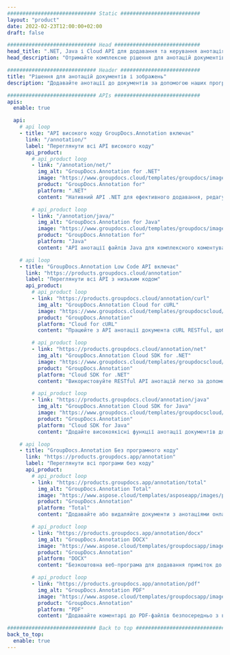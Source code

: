 ```yaml
---
############################# Static ##########################
layout: "product"
date: 2022-02-23T12:00:00+02:00
draft: false

############################# Head ############################
head_title: ".NET, Java і Cloud API для додавання та керування анотаціями документів"
head_description: "Отримайте комплексне рішення для анотацій документів для додатків .NET, Java і Cloud, щоб анотувати поширені формати документів і зображень."

############################# Header ##########################
title: "Рішення для анотацій документів і зображень"
description: "Додавайте анотації до документів за допомогою наших програм або створюйте власні програми для анотацій на популярних платформах, використовуючи локальні або хмарні API."

############################# APIs ############################
apis:
  enable: true

  api:
    # api loop
    - title: "API високого коду GroupDocs.Annotation включає"
      link: "/annotation/"
      label: "Переглянути всі API високого коду"
      api_product:
        # api_product loop
        - link: "/annotation/net/"
          img_alt: "GroupDocs.Annotation for .NET"
          image: "https://www.groupdocs.cloud/templates/groupdocs/images/product-logos/groupdocs-annotation-net.png"
          product: "GroupDocs.Annotation for"
          platform: ".NET"
          content: "Нативний API .NET для ефективного додавання, редагування або видалення анотацій із документів і зображень. Підтримує роботу з усіма популярними типами анотацій."

        # api_product loop
        - link: "/annotation/java/"
          img_alt: "GroupDocs.Annotation for Java"
          image: "https://www.groupdocs.cloud/templates/groupdocs/images/product-logos/groupdocs-annotation-java.png"
          product: "GroupDocs.Annotation for"
          platform: "Java"
          content: "API анотації файлів Java для комплексного коментування найпоширеніших форматів файлів документів і зображень у будь-якій операційній системі з інстальованим JDK."

    # api loop
    - title: "GroupDocs.Annotation Low Code API включає"
      link: "https://products.groupdocs.cloud/annotation"
      label: "Переглянути всі API з низьким кодом"
      api_product:
        # api_product loop
        - link: "https://products.groupdocs.cloud/annotation/curl"
          img_alt: "GroupDocs.Annotation Cloud for cURL"
          image: "https://www.groupdocs.cloud/templates/groupdocscloud/images/sdk/272x272/groupdocs_annotation-for-curl.png"
          product: "GroupDocs.Annotation"
          platform: "Cloud for cURL"
          content: "Працюйте з API анотації документа cURL RESTful, щоб швидко додавати анотації до PDF, Word, Excel, PowerPoint, Visio, зображень і багатьох інших форматів у своїх програмах."

        # api_product loop
        - link: "https://products.groupdocs.cloud/annotation/net"
          img_alt: "GroupDocs.Annotation Cloud SDK for .NET"
          image: "https://www.groupdocs.cloud/templates/groupdocscloud/images/sdk/272x272/groupdocs_annotation-for-net.png"
          product: "GroupDocs.Annotation"
          platform: "Cloud SDK for .NET"
          content: "Використовуйте RESTful API анотацій легко за допомогою .NET SDK, щоб додавати текст, водяний знак, область, точку та різні інші типи анотацій до 40+ популярних форматів файлів."

        # api_product loop
        - link: "https://products.groupdocs.cloud/annotation/java"
          img_alt: "GroupDocs.Annotation Cloud SDK for Java"
          image: "https://www.groupdocs.cloud/templates/groupdocscloud/images/sdk/272x272/groupdocs_annotation-for-java.png"
          product: "GroupDocs.Annotation"
          platform: "Cloud SDK for Java"
          content: "Додайте високоякісні функції анотації документів до форматів документів і зображень за допомогою спеціально розробленого SDK анотації документів для Java."

    # api loop
    - title: "GroupDocs.Annotation Без програмного коду" 
      link: "https://products.groupdocs.app/annotation"
      label: "Переглянути всі програми без коду"
      api_product:
        # api_product loop
        - link: "https://products.groupdocs.app/annotation/total"
          img_alt: "GroupDocs.Annotation Total"
          image: "https://www.aspose.cloud/templates/asposeapp/images/products/logo/aspose_annotation-app.png"
          product: "GroupDocs.Annotation"
          platform: "Total"
          content: "Додавайте або видаляйте документи з анотаціями онлайн безкоштовно."

        # api_product loop
        - link: "https://products.groupdocs.app/annotation/docx"
          img_alt: "GroupDocs.Annotation DOCX"
          image: "https://www.aspose.cloud/templates/groupdocsapp/images/products/logo/groupdocs_words-app.png"
          product: "GroupDocs.Annotation"
          platform: "DOCX"
          content: "Безкоштовна веб-програма для додавання приміток до файлів Microsoft Word онлайн з будь-якого пристрою."

        # api_product loop
        - link: "https://products.groupdocs.app/annotation/pdf"
          img_alt: "GroupDocs.Annotation PDF"
          image: "https://www.aspose.cloud/templates/groupdocsapp/images/products/logo/groupdocs_pdf-app.png"
          product: "GroupDocs.Annotation"
          platform: "PDF"
          content: "Додавайте коментарі до PDF-файлів безпосередньо з веб-переглядача."

############################# Back to top ###############################
back_to_top:
  enable: true
---
```

